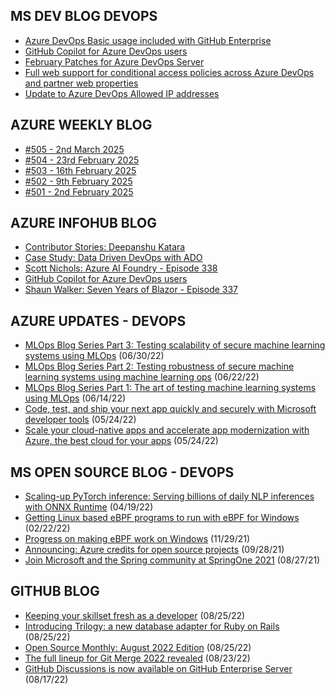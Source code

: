 ## MS DEV BLOG DEVOPS 

<!-- DEVBLOGDEVOPS:START -->
- [Azure DevOps Basic usage included with GitHub Enterprise](https://devblogs.microsoft.com/devops/azure-devops-basic-usage-included-with-github-enterprise/)
- [GitHub Copilot for Azure DevOps users](https://devblogs.microsoft.com/devops/github-copilot-for-azure-devops-users/)
- [February Patches for Azure DevOps Server](https://devblogs.microsoft.com/devops/february-patches-for-azure-devops-server-4/)
- [Full web support for conditional access policies across Azure DevOps and partner web properties](https://devblogs.microsoft.com/devops/full-web-support-for-conditional-access-policies-across-azure-devops-and-partner-web-properties/)
- [Update to Azure DevOps Allowed IP addresses](https://devblogs.microsoft.com/devops/update-to-ado-allowed-ip-addresses/)
<!-- DEVBLOGDEVOPS:END -->


## AZURE WEEKLY BLOG

<!-- AZUREWEEKLY:START -->
- [#505 - 2nd March 2025](https://azureweekly.info/issue-505.html)
- [#504 - 23rd February 2025](https://azureweekly.info/issue-504.html)
- [#503 - 16th February 2025](https://azureweekly.info/issue-503.html)
- [#502 - 9th February 2025](https://azureweekly.info/issue-502.html)
- [#501 - 2nd February 2025](https://azureweekly.info/issue-501.html)
<!-- AZUREWEEKLY:END -->

## AZURE INFOHUB BLOG 

<!-- AZUREINFOHUB:START -->
- [Contributor Stories: Deepanshu Katara](https://techcommunity.microsoft.com/t5/microsoft-developer-community/contributor-stories-deepanshu-katara/ba-p/4382588)
- [Case Study: Data Driven DevOps with ADO](https://techcommunity.microsoft.com/t5/apps-on-azure-blog/case-study-data-driven-devops-with-ado/ba-p/4128814)
- [Scott Nichols: Azure AI Foundry - Episode 338](http://feed.azuredevops.show/scott-nichols-azure-ai-foundry-episode-338)
- [GitHub Copilot for Azure DevOps users](https://devblogs.microsoft.com/devops/github-copilot-for-azure-devops-users/)
- [Shaun Walker: Seven Years of Blazor - Episode 337](http://feed.azuredevops.show/shaun-walker-seven-years-of-blazor-episode-337)
<!-- AZUREINFOHUB:END -->


## AZURE UPDATES - DEVOPS 

<!-- AZUREUPDATES:START -->

 - [MLOps Blog Series Part 3: Testing scalability of secure machine learning systems using MLOps](https://azure.microsoft.com/blog/mlops-blog-series-part-3-testing-scalability-of-secure-machine-learning-systems-using-mlops/) (06/30/22)
 - [MLOps Blog Series Part 2: Testing robustness of secure machine learning systems using machine learning ops](https://azure.microsoft.com/blog/mlops-blog-series-part-2-testing-robustness-of-secure-machine-learning-systems-using-machine-learning-ops/) (06/22/22)
 - [MLOps Blog Series Part 1: The art of testing machine learning systems using MLOps](https://azure.microsoft.com/blog/mlops-blog-series-part-1-the-art-of-testing-machine-learning-systems-using-mlops/) (06/14/22)
 - [Code, test, and ship your next app quickly and securely with Microsoft developer tools](https://azure.microsoft.com/blog/code-test-and-ship-your-next-app-quickly-and-securely-with-microsoft-developer-tools/) (05/24/22)
 - [Scale your cloud-native apps and accelerate app modernization with Azure, the best cloud for your apps](https://azure.microsoft.com/blog/scale-your-cloudnative-apps-and-accelerate-app-modernization-with-azure-the-best-cloud-for-your-apps/) (05/24/22)
<!-- AZUREUPDATES:END -->


## MS OPEN SOURCE BLOG - DEVOPS 

<!-- MSOPENSOURCEBLOG:START -->

 - [Scaling-up PyTorch inference: Serving billions of daily NLP inferences with ONNX Runtime](https://cloudblogs.microsoft.com/opensource/2022/04/19/scaling-up-pytorch-inference-serving-billions-of-daily-nlp-inferences-with-onnx-runtime/) (04/19/22)
 - [Getting Linux based eBPF programs to run with eBPF for Windows](https://cloudblogs.microsoft.com/opensource/2022/02/22/getting-linux-based-ebpf-programs-to-run-with-ebpf-for-windows/) (02/22/22)
 - [Progress on making eBPF work on Windows](https://cloudblogs.microsoft.com/opensource/2021/11/29/progress-on-making-ebpf-work-on-windows/) (11/29/21)
 - [Announcing: Azure credits for open source projects](https://cloudblogs.microsoft.com/opensource/2021/09/28/announcing-azure-credits-for-open-source-projects/) (09/28/21)
 - [Join Microsoft and the Spring community at SpringOne 2021](https://cloudblogs.microsoft.com/opensource/2021/08/27/join-microsoft-and-the-spring-community-at-springone-2021/) (08/27/21)
<!-- MSOPENSOURCEBLOG:END -->


## GITHUB BLOG


<!-- GITHUB:START -->

 - [Keeping your skillset fresh as a developer](https://github.blog/2022-08-25-keeping-your-skillset-fresh-as-a-developer/) (08/25/22)
 - [Introducing Trilogy: a new database adapter for Ruby on Rails](https://github.blog/2022-08-25-introducing-trilogy-a-new-database-adapter-for-ruby-on-rails/) (08/25/22)
 - [Open Source Monthly: August 2022 Edition](https://github.blog/2022-08-25-open-source-monthly-august-2022-edition/) (08/25/22)
 - [The full lineup for Git Merge 2022 revealed](https://github.blog/2022-08-23-the-full-lineup-for-git-merge-2022-revealed/) (08/23/22)
 - [GitHub Discussions is now available on GitHub Enterprise Server](https://github.blog/2022-08-17-github-discussions-is-now-available-on-github-enterprise-server/) (08/17/22)
<!-- GITHUB:END -->

